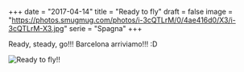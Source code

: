 +++
date = "2017-04-14"
title = "Ready to fly"
draft = false
image = "https://photos.smugmug.com/photos/i-3cQTLrM/0/4ae416d0/X3/i-3cQTLrM-X3.jpg"
serie = "Spagna"
+++

Ready, steady, go!!!
Barcelona arriviamo!!! :D

![Ready to fly!!](https://photos.smugmug.com/photos/i-dZPZZGx/0/7f577ef0/XL/i-dZPZZGx-XL.jpg "Ready to fly!!")
